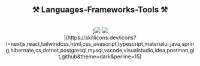 <h2 align="center">⚒️ Languages-Frameworks-Tools ⚒️</h2>
<br/>
<div align="center">
    [<img src="https://skillicons.dev/icons?i=react,mui,html,css,vscode,github,tailwind,git" />
    <img src="https://skillicons.dev/icons?i=python,javascript,typescript,cs,java,nextjs,mysql,sqlserver" /><br>](https://skillicons.dev/icons?i=nextjs,react,tailwindcss,html,css,javascript,typescript,materialui,java,spring,hibernate,cs,dotnet,postgresql,mysql,vscode,visualstudio,idea,postman,git,github&theme=dark&perline=15)
</div>
